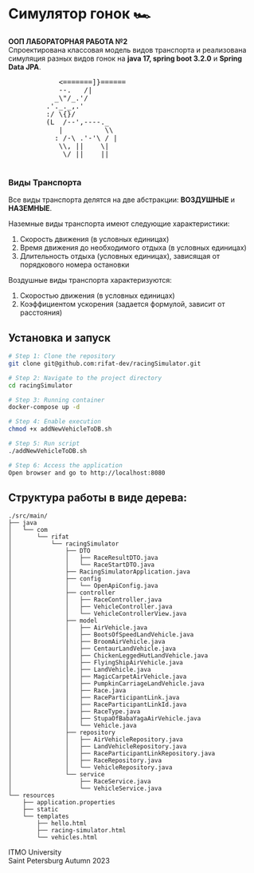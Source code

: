<h1>Симулятор гонок 🏎️</h1>
<p>
    <strong>ООП ЛАБОРАТОРНАЯ РАБОТА №2</strong> <br>
    Спроектирована классовая модель видов транспорта и реализована симуляция разных видов гонок на <strong>java 17, spring boot 3.2.0</strong> и <strong>Spring Data JPA</strong>.
</p>
<div class="ascii-art">
    <pre>
            &lt;=======]&#125;======        
            --.   /|                        
           _\"/_.'/                       
         .'._._,.'                      
         :/ \{}/                        
         &#40;L  /--',----._     
            |          \\        
           : /-\ .'-'\ / |   
            \\, ||    \|             
             \/ ||    ||
        </pre>
</div>
<h3>Виды Транспорта</h3>
<p>
    Все виды транспорта делятся на две абстракции: <strong>ВОЗДУШНЫЕ</strong> и <strong>НАЗЕМНЫЕ</strong>.
</p>
<p>Наземные виды транспорта имеют следующие характеристики:</p>
<ol>
    <li>Скорость движения (в условных единицах)</li>
    <li>Время движения до необходимого отдыха (в условных единицах)</li>
    <li>Длительность отдыха (условных единицах), зависящая от порядкового номера остановки</li>
</ol>

<p>Воздушные виды транспорта характеризуются:</p>
<ol>
    <li>Скоростью движения (в условных единицах)</li>
    <li>Коэффициентом ускорения (задается формулой, зависит от расстояния)</li>
</ol>

## Установка и запуск

```bash
# Step 1: Clone the repository
git clone git@github.com:rifat-dev/racingSimulator.git

# Step 2: Navigate to the project directory
cd racingSimulator

# Step 3: Running container
docker-compose up -d

# Step 4: Enable execution
chmod +x addNewVehicleToDB.sh

# Step 5: Run script
./addNewVehicleToDB.sh

# Step 6: Access the application
Open browser and go to http://localhost:8080
```

## Структура работы в виде дерева:
```
./src/main/
├── java
│   └── com
│       └── rifat
│           └── racingSimulator
│               ├── DTO
│               │   ├── RaceResultDTO.java
│               │   └── RaceStartDTO.java
│               ├── RacingSimulatorApplication.java
│               ├── config
│               │   └── OpenApiConfig.java
│               ├── controller
│               │   ├── RaceController.java
│               │   ├── VehicleController.java
│               │   └── VehicleControllerView.java
│               ├── model
│               │   ├── AirVehicle.java
│               │   ├── BootsOfSpeedLandVehicle.java
│               │   ├── BroomAirVehicle.java
│               │   ├── CentaurLandVehicle.java
│               │   ├── ChickenLeggedHutLandVehicle.java
│               │   ├── FlyingShipAirVehicle.java
│               │   ├── LandVehicle.java
│               │   ├── MagicCarpetAirVehicle.java
│               │   ├── PumpkinCarriageLandVehicle.java
│               │   ├── Race.java
│               │   ├── RaceParticipantLink.java
│               │   ├── RaceParticipantLinkId.java
│               │   ├── RaceType.java
│               │   ├── StupaOfBabaYagaAirVehicle.java
│               │   └── Vehicle.java
│               ├── repository
│               │   ├── AirVehicleRepository.java
│               │   ├── LandVehicleRepository.java
│               │   ├── RaceParticipantLinkRepository.java
│               │   ├── RaceRepository.java
│               │   └── VehicleRepository.java
│               └── service
│                   ├── RaceService.java
│                   └── VehicleService.java
└── resources
    ├── application.properties
    ├── static
    └── templates
        ├── hello.html
        ├── racing-simulator.html
        └── vehicles.html
```
<p class="note">
    ITMO University<br>
    Saint Petersburg Autumn 2023
</p>
